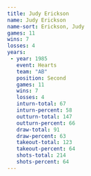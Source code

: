 ```yaml
---
title: Judy Erickson
name: Judy Erickson
name-sort: Erickson, Judy
games: 11
wins: 7
losses: 4
years:
 - year: 1985
   event: Hearts
   team: "AB"
   position: Second
   games: 11
   wins: 7
   losses: 4
   inturn-total: 67
   inturn-percent: 58
   outturn-total: 147
   outturn-percent: 66
   draw-total: 91
   draw-percent: 63
   takeout-total: 123
   takeout-percent: 64
   shots-total: 214
   shots-percent: 64
---
```

